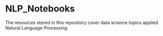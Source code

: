 # NLP_Notebooks
The resources stored in this repository cover data science topics applied Natural Language Processing
